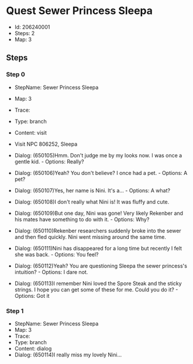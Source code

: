 # Quest Sewer Princess Sleepa

- Id: 206240001
- Steps: 2
- Map: 3

## Steps

### Step 0
- StepName:  Sewer Princess Sleepa
- Map:  3
- Trace:  
- Type:  branch
- Content:  visit
- Visit NPC 806252, Sleepa

- Dialog: (650105)Hmm. Don't judge me by my looks now. I was once a gentle kid. - Options: Really?
- Dialog: (650106)Yeah? You don't believe? I once had a pet. - Options: A pet?
- Dialog: (650107)Yes, her name is Nini. It's a... - Options: A what?
- Dialog: (650108)I don't really what Nini is! It was fluffy and cute.
- Dialog: (650109)But one day, Nini was gone! Very likely Rekenber and his mates have something to do with it. - Options: Why? 
- Dialog: (650110)Rekenber researchers suddenly broke into the sewer and then fled quickly. Nini went missing around the same time.
- Dialog: (650111)Nini has disappeared for a long time but recently I felt she was back. - Options: You feel?
- Dialog: (650112)Yeah? You are questioning Sleepa the sewer princess's intuition? - Options: I dare not.
- Dialog: (650113)I remember Nini loved the Spore Steak and the sticky strings. I hope you can get some of these for me. Could you do it? - Options: Got it


### Step 1
- StepName:  Sewer Princess Sleepa
- Map:  3
- Trace:  
- Type:  branch
- Content:  dialog
- Dialog: (650114)I really miss my lovely Nini...


